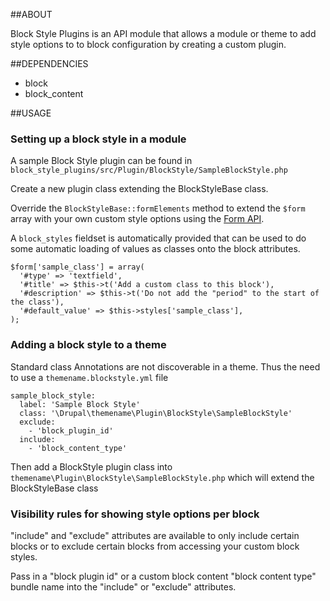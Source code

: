 ##ABOUT

Block Style Plugins is an API module that allows a module or theme to add style
options to to block configuration by creating a custom plugin. 

##DEPENDENCIES

- block
- block_content

##USAGE

### Setting up a block style in a module

A sample Block Style plugin can be found in 
`block_style_plugins/src/Plugin/BlockStyle/SampleBlockStyle.php`

Create a new plugin class extending the BlockStyleBase class.

Override the `BlockStyleBase::formElements` method to extend the `$form` array with
your own custom style options using the 
[Form API](https://api.drupal.org/api/drupal/elements).

A `block_styles` fieldset is automatically provided that can be used to do some
automatic loading of values as classes onto the block attributes.

```
$form['sample_class'] = array(
  '#type' => 'textfield',
  '#title' => $this->t('Add a custom class to this block'),
  '#description' => $this->t('Do not add the "period" to the start of the class'),
  '#default_value' => $this->styles['sample_class'],
);
```

### Adding a block style to a theme

Standard class Annotations are not discoverable in a theme. Thus the need to use
a `themename.blockstyle.yml` file

```
sample_block_style:
  label: 'Sample Block Style'
  class: '\Drupal\themename\Plugin\BlockStyle\SampleBlockStyle'
  exclude:
    - 'block_plugin_id'
  include:
    - 'block_content_type'
```

Then add a BlockStyle plugin class into 
`themename\Plugin\BlockStyle\SampleBlockStyle.php` which will extend the 
BlockStyleBase class

### Visibility rules for showing style options per block

"include" and "exclude" attributes are available to only include certain blocks 
or to exclude certain blocks from accessing your custom block styles. 

Pass in a "block plugin id" or a custom block content "block content type"
bundle name into the "include" or "exclude" attributes.



